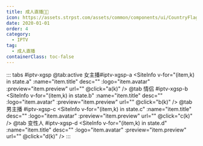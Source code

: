 ```yaml
---
title: 成人直播🔞🈲
icon: https://assets.strpst.com/assets/common/components/ui/CountryFlag/images/ug.svg
date: 2020-01-01
order: 4
category:
  - IPTV
tag:
  - 成人直播
containerClass: toc-false
---
```


<ArtPlayer :src="state.src" :config="hlsConfig(state.p)" />

::: tabs #iptv-xgsp
@tab:active 女主播#iptv-xgsp-a
<SiteInfo v-for="(item,k) in state.a" :name="item.title" desc="" :logo="item.avatar" :preview="item.preview"
  url="" @click="a(k)" />
@tab 情侣 #iptv-xgsp-b
<SiteInfo v-for="(item,k) in state.b" :name="item.title" desc="" :logo="item.avatar" :preview="item.preview"
  url="" @click="b(k)" />
@tab 男主播 #iptv-xgsp-c
<SiteInfo v-for="(item,k) in state.c" :name="item.title" desc="" :logo="item.avatar" :preview="item.preview"
  url="" @click="c(k)" />
@tab 变性人 #iptv-xgsp-d
<SiteInfo v-for="(item,k) in state.d" :name="item.title" desc="" :logo="item.avatar" :preview="item.preview"
  url="" @click="d(k)" />
:::

<script setup>
  import  { iptv } from '@db'
  import { hlsConfig } from '@act'
  import { useStorage } from '@vueuse/core'
  import { onMounted } from "vue";
  const state = useStorage(
    "iptv-xgsp",
    {
      src: "",
      a: [],
      b: [],
      c: [],
      d: [],
      p: []
    }
  )

  onMounted(async () => {
    state.value.a = (await iptv.find({ "name": "xgsp-girls" })).data
    state.value.b = (await iptv.find({ "name": "xgsp-couples" })).data
    state.value.c = (await iptv.find({ "name": "xgsp-man" })).data
    state.value.d = (await iptv.find({ "name": "xgsp-trans" })).data
    a(0)
  });
  const a = (key) => {
    const { a } = state.value
    state.value.p = a
    state.value.src = a[key].url
  }
  const b = (key) => {
    const { b } = state.value
    state.value.p = b
    state.value.src = b[key].url
  }
  const c = (key) => {
    const { c } = state.value
    state.value.p = c
    state.value.src =c[key].url
  }
  const d = (key) => {
    const { d } = state.value
    state.value.p = d
    state.value.src = d[key].url
  }
</script>